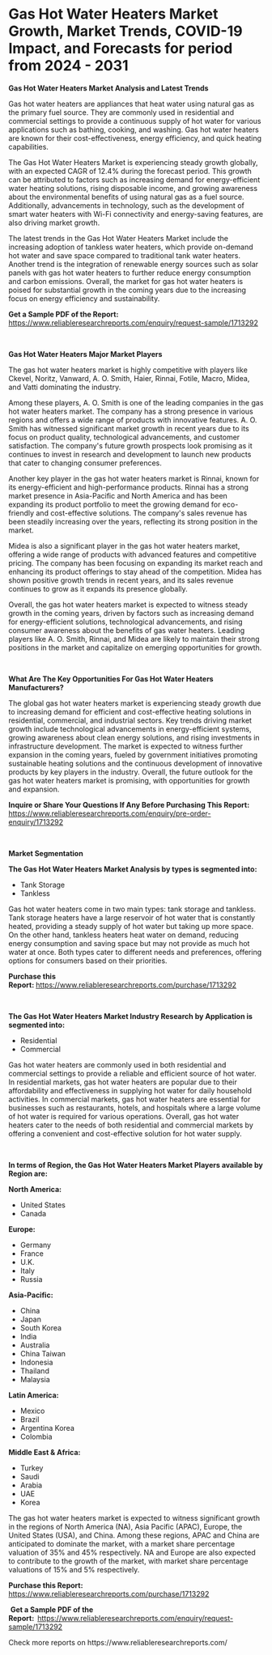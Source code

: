 <p><h1>Gas Hot Water Heaters Market Growth, Market Trends, COVID-19 Impact, and Forecasts for period from 2024 - 2031</h1></p><p><strong>Gas Hot Water Heaters Market Analysis and Latest Trends</strong></p>
<p><p>Gas hot water heaters are appliances that heat water using natural gas as the primary fuel source. They are commonly used in residential and commercial settings to provide a continuous supply of hot water for various applications such as bathing, cooking, and washing. Gas hot water heaters are known for their cost-effectiveness, energy efficiency, and quick heating capabilities.</p><p>The Gas Hot Water Heaters Market is experiencing steady growth globally, with an expected CAGR of 12.4% during the forecast period. This growth can be attributed to factors such as increasing demand for energy-efficient water heating solutions, rising disposable income, and growing awareness about the environmental benefits of using natural gas as a fuel source. Additionally, advancements in technology, such as the development of smart water heaters with Wi-Fi connectivity and energy-saving features, are also driving market growth.</p><p>The latest trends in the Gas Hot Water Heaters Market include the increasing adoption of tankless water heaters, which provide on-demand hot water and save space compared to traditional tank water heaters. Another trend is the integration of renewable energy sources such as solar panels with gas hot water heaters to further reduce energy consumption and carbon emissions. Overall, the market for gas hot water heaters is poised for substantial growth in the coming years due to the increasing focus on energy efficiency and sustainability.</p></p>
<p><strong>Get a Sample PDF of the Report:&nbsp;</strong> <a href="https://www.reliableresearchreports.com/enquiry/request-sample/1713292">https://www.reliableresearchreports.com/enquiry/request-sample/1713292</a></p>
<p>&nbsp;</p>
<p><strong>Gas Hot Water Heaters Major Market Players</strong></p>
<p><p>The gas hot water heaters market is highly competitive with players like Ckevel, Noritz, Vanward, A. O. Smith, Haier, Rinnai, Fotile, Macro, Midea, and Vatti dominating the industry. </p><p>Among these players, A. O. Smith is one of the leading companies in the gas hot water heaters market. The company has a strong presence in various regions and offers a wide range of products with innovative features. A. O. Smith has witnessed significant market growth in recent years due to its focus on product quality, technological advancements, and customer satisfaction. The company's future growth prospects look promising as it continues to invest in research and development to launch new products that cater to changing consumer preferences.</p><p>Another key player in the gas hot water heaters market is Rinnai, known for its energy-efficient and high-performance products. Rinnai has a strong market presence in Asia-Pacific and North America and has been expanding its product portfolio to meet the growing demand for eco-friendly and cost-effective solutions. The company's sales revenue has been steadily increasing over the years, reflecting its strong position in the market.</p><p>Midea is also a significant player in the gas hot water heaters market, offering a wide range of products with advanced features and competitive pricing. The company has been focusing on expanding its market reach and enhancing its product offerings to stay ahead of the competition. Midea has shown positive growth trends in recent years, and its sales revenue continues to grow as it expands its presence globally.</p><p>Overall, the gas hot water heaters market is expected to witness steady growth in the coming years, driven by factors such as increasing demand for energy-efficient solutions, technological advancements, and rising consumer awareness about the benefits of gas water heaters. Leading players like A. O. Smith, Rinnai, and Midea are likely to maintain their strong positions in the market and capitalize on emerging opportunities for growth.</p></p>
<p>&nbsp;</p>
<p><strong>What Are The Key Opportunities For Gas Hot Water Heaters Manufacturers?</strong></p>
<p><p>The global gas hot water heaters market is experiencing steady growth due to increasing demand for efficient and cost-effective heating solutions in residential, commercial, and industrial sectors. Key trends driving market growth include technological advancements in energy-efficient systems, growing awareness about clean energy solutions, and rising investments in infrastructure development. The market is expected to witness further expansion in the coming years, fueled by government initiatives promoting sustainable heating solutions and the continuous development of innovative products by key players in the industry. Overall, the future outlook for the gas hot water heaters market is promising, with opportunities for growth and expansion.</p></p>
<p><strong>Inquire or Share Your Questions If Any Before Purchasing This Report:</strong> <a href="https://www.reliableresearchreports.com/enquiry/pre-order-enquiry/1713292">https://www.reliableresearchreports.com/enquiry/pre-order-enquiry/1713292</a></p>
<p>&nbsp;</p>
<p><strong>Market Segmentation</strong></p>
<p><strong>The Gas Hot Water Heaters Market Analysis by types is segmented into:</strong></p>
<p><ul><li>Tank Storage</li><li>Tankless</li></ul></p>
<p><p>Gas hot water heaters come in two main types: tank storage and tankless. Tank storage heaters have a large reservoir of hot water that is constantly heated, providing a steady supply of hot water but taking up more space. On the other hand, tankless heaters heat water on demand, reducing energy consumption and saving space but may not provide as much hot water at once. Both types cater to different needs and preferences, offering options for consumers based on their priorities.</p></p>
<p><strong>Purchase this Report:&nbsp;</strong><a href="https://www.reliableresearchreports.com/purchase/1713292">https://www.reliableresearchreports.com/purchase/1713292</a></p>
<p>&nbsp;</p>
<p><strong>The Gas Hot Water Heaters Market Industry Research by Application is segmented into:</strong></p>
<p><ul><li>Residential</li><li>Commercial</li></ul></p>
<p><p>Gas hot water heaters are commonly used in both residential and commercial settings to provide a reliable and efficient source of hot water. In residential markets, gas hot water heaters are popular due to their affordability and effectiveness in supplying hot water for daily household activities. In commercial markets, gas hot water heaters are essential for businesses such as restaurants, hotels, and hospitals where a large volume of hot water is required for various operations. Overall, gas hot water heaters cater to the needs of both residential and commercial markets by offering a convenient and cost-effective solution for hot water supply.</p></p>
<p>&nbsp;</p>
<p><strong>In terms of Region, the Gas Hot Water Heaters Market Players available by Region are:</strong></p>
<p>
    <p> <strong> North America: </strong>
        <ul>
            <li>United States</li>
            <li>Canada</li>
        </ul>
        </p> 
    <p> <strong> Europe: </strong>
        <ul>
            <li>Germany</li>
            <li>France</li>
            <li>U.K.</li>
            <li>Italy</li>
            <li>Russia</li>
        </ul>
        </p> 
    <p> <strong> Asia-Pacific: </strong>
        <ul>
            <li>China</li>
            <li>Japan</li>
            <li>South Korea</li>
            <li>India</li>
            <li>Australia</li>
            <li>China Taiwan</li>
            <li>Indonesia</li>
            <li>Thailand</li>
            <li>Malaysia</li>
        </ul>
        </p> 
    <p> <strong> Latin America: </strong>
        <ul>
            <li>Mexico</li>
            <li>Brazil</li>
            <li>Argentina Korea</li>
            <li>Colombia</li>
        </ul>
        </p> 
    <p> <strong> Middle East & Africa: </strong>
        <ul>
            <li>Turkey</li>
            <li>Saudi</li>
            <li>Arabia</li>
            <li>UAE</li>
            <li>Korea</li>
        </ul>
    </p>
    </p>
<p><p>The gas hot water heaters market is expected to witness significant growth in the regions of North America (NA), Asia Pacific (APAC), Europe, the United States (USA), and China. Among these regions, APAC and China are anticipated to dominate the market, with a market share percentage valuation of 35% and 45% respectively. NA and Europe are also expected to contribute to the growth of the market, with market share percentage valuations of 15% and 5% respectively.</p></p>
<p><strong>Purchase this Report: </strong><a href="https://www.reliableresearchreports.com/purchase/1713292">https://www.reliableresearchreports.com/purchase/1713292</a></p>
<p>&nbsp;<strong>Get a Sample PDF of the Report:&nbsp;&nbsp;</strong><a href="https://www.reliableresearchreports.com/enquiry/request-sample/1713292">https://www.reliableresearchreports.com/enquiry/request-sample/1713292</a></p>
<p><strong></strong></p>
<p>Check more reports on https://www.reliableresearchreports.com/</p>